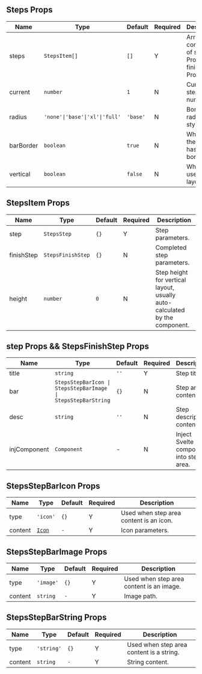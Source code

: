 ## Steps Props

| Name      | Type                           | Default  | Required | Description                                       |
| --------- | ------------------------------ | -------- | -------- | ------------------------------------------------- |
| steps     | `StepsItem[]`                  | `[]`     | Y        | Array composed of step Props or finishStep Props. |
| current   | `number`                       | `1`      | N        | Current step number.                              |
| radius    | `'none'\|'base'\|'xl'\|'full'` | `'base'` | N        | Border radius style.                              |
| barBorder | `boolean`                      | `true`   | N        | Whether the icon has a border.                    |
| vertical  | `boolean`                      | `false`  | N        | Whether to use vertical layout.                   |

## StepsItem Props

| Name       | Type              | Default | Required | Description                                                                |
| ---------- | ----------------- | ------- | -------- | -------------------------------------------------------------------------- |
| step       | `StepsStep`       | `{}`    | Y        | Step parameters.                                                           |
| finishStep | `StepsFinishStep` | `{}`    | N        | Completed step parameters.                                                 |
| height     | `number`          | `0`     | N        | Step height for vertical layout, usually auto-calculated by the component. |

## step Props && StepsFinishStep Props

| Name         | Type                                                          | Default | Required | Description                             |
| ------------ | ------------------------------------------------------------- | ------- | -------- | --------------------------------------- |
| title        | `string`                                                      | `''`    | Y        | Step title.                             |
| bar          | `StepsStepBarIcon \| StepsStepBarImage \| StepsStepBarString` | `{}`    | N        | Step area content.                      |
| desc         | `string`                                                      | `''`    | N        | Step description content.               |
| injComponent | `Component`                                                   | -       | N        | Inject Svelte component into step area. |

## StepsStepBarIcon Props

| Name    | Type                                                      | Default | Required | Description                             |
| ------- | --------------------------------------------------------- | ------- | -------- | --------------------------------------- |
| type    | `'icon'`                                                  | `{}`    | Y        | Used when step area content is an icon. |
| content | [`Icon`](https://stdf.design/#/components?nav=icon&tab=1) | `-`     | Y        | Icon parameters.                        |

## StepsStepBarImage Props

| Name    | Type      | Default | Required | Description                              |
| ------- | --------- | ------- | -------- | ---------------------------------------- |
| type    | `'image'` | `{}`    | Y        | Used when step area content is an image. |
| content | `string`  | `-`     | Y        | Image path.                              |

## StepsStepBarString Props

| Name    | Type       | Default | Required | Description                              |
| ------- | ---------- | ------- | -------- | ---------------------------------------- |
| type    | `'string'` | `{}`    | Y        | Used when step area content is a string. |
| content | `string`   | `-`     | Y        | String content.                          |
